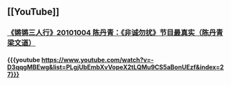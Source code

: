 ## [[YouTube]]
### [《锵锵三人行》20101004 陈丹青：《非诚勿扰》节目最真实（陈丹青 梁文道）](https://www.youtube.com/watch?v=-D3qqgMBEwg&list=PLgjUbEmbXvVopeX2tLQMu9CS5aBonUEzf&index=27)
#### {{{youtube https://www.youtube.com/watch?v=-D3qqgMBEwg&list=PLgjUbEmbXvVopeX2tLQMu9CS5aBonUEzf&index=27}}}
